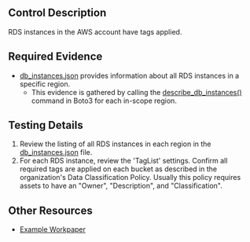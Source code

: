 ## Control Description
RDS instances in the AWS account have tags applied.

## Required Evidence
* [db_instances.json](/evidence_library/RDS/regions/us_east_1_db_instances.json) provides information about all RDS instances in a specific region.
    * This evidence is gathered by calling the [describe_db_instances()](https://boto3.amazonaws.com/v1/documentation/api/latest/reference/services/rds/client/describe_db_instances.html) command in Boto3 for each in-scope region.

## Testing Details
1. Review the listing of all RDS instances in each region in the [db_instances.json](./us_east_1_db_instances.json) file.
2. For each RDS instance, review the 'TagList' settings. Confirm all required tags are applied on each bucket as described in the organization's Data Classification Policy. Usually this policy requires assets to have an "Owner", "Description", and "Classification".

## Other Resources
- [Example Workpaper](https://docs.google.com/spreadsheets/d/1bGfbXUTSzVCSGCWn7UtG6QN4wWeEKdrubygcCuDDjbI/edit?gid=144111786)